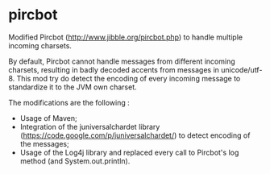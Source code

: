 pircbot
=======

Modified Pircbot (http://www.jibble.org/pircbot.php) to handle multiple incoming charsets.

By default, Pircbot cannot handle messages from different incoming charsets, resulting in badly decoded accents from messages in unicode/utf-8. This mod try do detect the encoding of every incoming message to standardize it to the JVM own charset.

The modifications are the following :

- Usage of Maven;
- Integration of the juniversalchardet library (https://code.google.com/p/juniversalchardet/) to detect encoding of the messages;
- Usage of the Log4j library and replaced every call to Pircbot's log method (and System.out.println).

